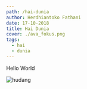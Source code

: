 ```yaml
---
path: /hai-dunia
author: Herdhiantoko Fathani
date: 17-10-2018
title: Hai Dunia
cover: ./ava_fokus.png
tags:
  - hai
  - dunia
---
```

Hello World

![hudang](/assets/ava_fokus.png)
